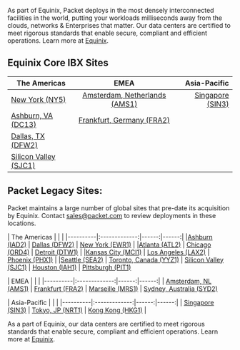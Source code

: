 <!-- <meta>
{
   "title":"Data Centers",
    "description":"Locations, certifications, & speed tests for our global data centers.",
    "tag":["datacenters", "locations", "facilities"],
    "seo-title": "Bare Metal Cloud Data Centers -- Packet Developer Docs",
    "seo-description": "Locations, certifications, & speed tests for our global datacenters.",
    "og-title": "Data Centers",
    "og-description": "Locations, certifications, & speed tests for our global data centers."
}
</meta> -->

As part of Equinix, Packet deploys in the most densely interconnected facilities in the world, putting your workloads milliseconds away from the clouds, networks & Enterprises that matter. Our data centers are certified to meet rigorous standards that enable secure, compliant and efficient operations. Learn more at [Equinix](https://www.equinix.com/data-centers/design/standards-compliance/). 

## Equinix Core IBX Sites

| The Americas   |      EMEA      |  Asia-Pacific |
|----------|:-------------:|------:|
|[New York (NY5)](https://www.packet.com/cloud/locations/new-york/)  |  [Amsterdam, Netherlands (AMS1)](https://www.packet.com/cloud/locations/amsterdam/) | [Singapore (SIN3)](https://www.packet.com/cloud/locations/singapore/) |
|[Ashburn, VA (DC13)](https://www.packet.com/cloud/locations/ashburn/) |    [Frankfurt, Germany (FRA2)](https://www.packet.com/cloud/locations/frankfurt/)   |    |
|[Dallas, TX (DFW2)](https://www.packet.com/cloud/locations/dallas/)  |  |     |
|[Silicon Valley (SJC1)](https://www.packet.com/cloud/locations/silicon-valley/) | | |



## Packet Legacy Sites:

Packet maintains a large number of global sites that pre-date its acquisition by Equinix.
Contact sales@packet.com to review deployments in these locations.
<br>


| The Americas   |           |   |
|----------|:-------------:|------:|------:|
|[Ashburn (IAD2)](https://www.packet.com/cloud/locations/ashburn/)  |  [Dallas (DFW2)](https://www.packet.com/cloud/locations/dallas/) | [New York (EWR1)](https://www.packet.com/cloud/locations/new-york-metro/)  | 
|[Atlanta (ATL2)](https://www.packet.com/cloud/locations/atlanta/) |    [Chicago (ORD4)](https://www.packet.com/cloud/locations/chicago/)   |  [Detroit (DTW1)](https://www.packet.com/cloud/locations/detriot/)  |
|[Kansas City (MCI1)](https://www.packet.com/cloud/locations/kansas-city/)  | [Los Angeles (LAX2)](https://www.packet.com/cloud/locations/los-angeles/) | [Phoenix (PHX1)](https://www.packet.com/cloud/locations/phoenix/)    |
|[Seattle (SEA2)](https://www.packet.com/cloud/locations/seattle/) | [Toronto, Canada (YYZ1)](https://www.packet.com/cloud/locations/toronto/) | [Silicon Valley (SJC1)](https://www.packet.com/cloud/locations/silicon-valley/) 
| [Houston (IAH1)](https://www.packet.com/cloud/locations/houston/) | [Pittsburgh (PIT1)](https://www.packet.com/cloud/locations/phoenix/)
<br>


| EMEA   |                 |   |
|----------|:-------------:|------:|------:|
| [Amsterdam, NL (AMS1)](https://www.packet.com/cloud/locations/amsterdam/) | [Frankfurt (FRA2)](https://www.packet.com/cloud/locations/frankfurt/) | [Marseille (MRS1)](https://www.packet.com/cloud/locations/marseille/)
| [Sydney, Australia (SYD2)](https://www.packet.com/cloud/locations/sydney/) 
<br>


| Asia-Pacific   |                 |   |
|----------|:-------------:|------:|------:|
| [Singapore (SIN3)](https://www.packet.com/cloud/locations/singapore/) | [Tokyo, JP (NRT1)](https://www.packet.com/cloud/locations/tokyo/) | [Kong Kong (HKG1)](https://www.packet.com/cloud/locations/hong-kong/) 
| 

As a part of Equinix, our data centers are certified to meet rigorous standards that enable secure, compliant and efficient operations. Learn more at [Equinix](https://www.equinix.com/data-centers/design/standards-compliance/). 